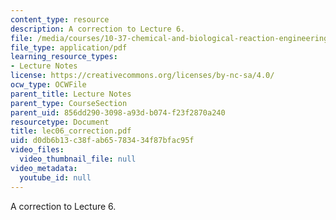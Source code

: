 ```yaml
---
content_type: resource
description: A correction to Lecture 6.
file: /media/courses/10-37-chemical-and-biological-reaction-engineering-spring-2007/d0db6b13c38fab65783434f87bfac95f_lec06_correction.pdf
file_type: application/pdf
learning_resource_types:
- Lecture Notes
license: https://creativecommons.org/licenses/by-nc-sa/4.0/
ocw_type: OCWFile
parent_title: Lecture Notes
parent_type: CourseSection
parent_uid: 856dd290-3098-a93d-b074-f23f2870a240
resourcetype: Document
title: lec06_correction.pdf
uid: d0db6b13-c38f-ab65-7834-34f87bfac95f
video_files:
  video_thumbnail_file: null
video_metadata:
  youtube_id: null
---
```

A correction to Lecture 6.